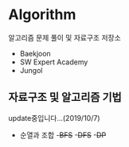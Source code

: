 # Algorithm

알고리즘 문제 풀이 및 자료구조 저장소
 - Baekjoon
 - SW Expert Academy 
 - Jungol
## 자료구조 및 알고리즘 기법
update중입니다...(2019/10/7)
 - 순열과 조합
 -~~BFS~~
 -~~DFS~~
 -~~DP~~
